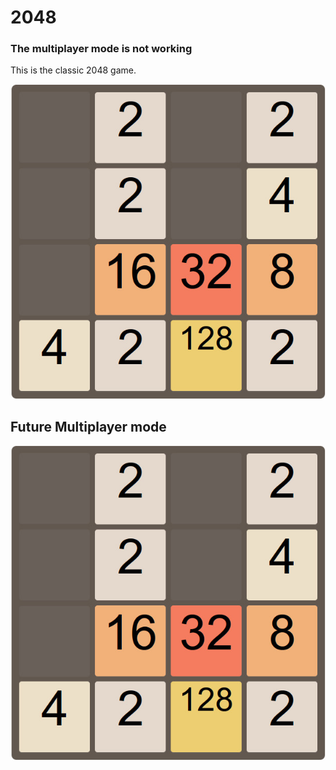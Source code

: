 # 2048
### The multiplayer mode is not working

This is the classic 2048 game.

<p align="center">
	<img src="https://raw.githubusercontent.com/Grivel-l/2048/master/img/theGame.jpg" alt="The game" />
</p>

## Future Multiplayer mode

<p align="center">
	<img src="https://raw.githubusercontent.com/Grivel-l/2048/master/img/theGame.jpg" alt="The game" />
</p>